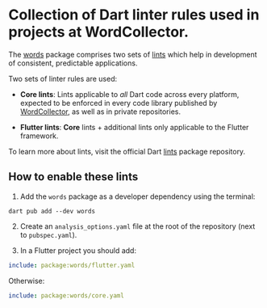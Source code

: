 # Collection of Dart linter rules used in projects at WordCollector.

The [words](https://pub.dev/packages/words) package comprises two sets of [lints][rules] which help in development of consistent, predictable applications.

Two sets of linter rules are used:

* **Core lints**: Lints applicable to *all* Dart code across every platform, expected to be enforced in every code library published by [WordCollector][wordcollector], as well as in private repositories.

* **Flutter lints**: **Core** lints + additional lints only applicable to the Flutter framework.

To learn more about lints, visit the official Dart [lints](https://pub.dev/packages/lints) package repository.

## How to enable these lints

1. Add the `words` package as a developer dependency using the terminal:
  
  ```terminal
  dart pub add --dev words
  ```

2. Create an `analysis_options.yaml` file at the root of the repository (next to `pubspec.yaml`).

3. In a Flutter project you should add: 
  
  ```yaml
  include: package:words/flutter.yaml
  ```

  Otherwise:
  
  ```yaml
  include: package:words/core.yaml
  ```

[wordcollector]: https://github.com/wordcollector
[rules]: https://dart.dev/tools/linter-rules